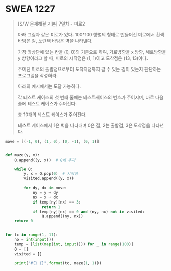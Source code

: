# SWEA 1227

> [S/W 문제해결 기본] 7일차 - 미로2
>
> 아래 그림과 같은 미로가 있다. 100*100 행렬의 형태로 만들어진 미로에서 흰색 바탕은 길, 노란색 바탕은 벽을 나타낸다.
>
> 가장 좌상단에 있는 칸을 (0, 0)의 기준으로 하여, 가로방향을 x 방향, 세로방향을 y 방향이라고 할 때, 미로의 시작점은 (1, 1)이고 도착점은 (13, 13)이다.
>
> 주어진 미로의 출발점으로부터 도착지점까지 갈 수 있는 길이 있는지 판단하는 프로그램을 작성하라.
>
> 아래의 예시에서는 도달 가능하다.
>
> 각 테스트 케이스의 첫 번째 줄에는 테스트케이스의 번호가 주어지며, 바로 다음 줄에 테스트 케이스가 주어진다.
>
> 총 10개의 테스트 케이스가 주어진다.
>
> 테스트 케이스에서 1은 벽을 나타내며 0은 길, 2는 출발점, 3은 도착점을 나타낸다.

```python
move = [(-1, 0), (1, 0), (0, -1), (0, 1)]


def maze(y, x):
    Q.append((y, x))  # Q에 추가

    while Q:
        y, x = Q.pop(0)  # 시작점
        visited.append((y, x))

        for dy, dx in move:
            ny = y + dy
            nx = x + dx
            if temp[ny][nx] == 3:
                return 1
            if temp[ny][nx] == 0 and (ny, nx) not in visited:
                Q.append((ny, nx))
    return 0


for tc in range(1, 11):
    no = int(input())
    temp = [list(map(int, input())) for _ in range(100)]
    Q = []
    visited = []

    print("#{} {}".format(tc, maze(1, 1)))
```

